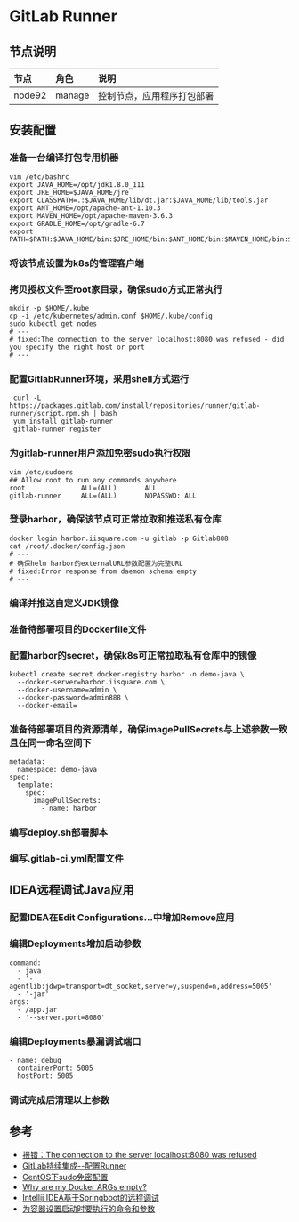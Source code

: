 # GitLab Runner

## 节点说明
| 节点 | 角色 | 说明 |
| :----- | :----- |:----- |
| node92 | manage | 控制节点，应用程序打包部署 |

## 安装配置

### 准备一台编译打包专用机器
```
vim /etc/bashrc
export JAVA_HOME=/opt/jdk1.8.0_111
export JRE_HOME=$JAVA_HOME/jre
export CLASSPATH=.:$JAVA_HOME/lib/dt.jar:$JAVA_HOME/lib/tools.jar
export ANT_HOME=/opt/apache-ant-1.10.3
export MAVEN_HOME=/opt/apache-maven-3.6.3
export GRADLE_HOME=/opt/gradle-6.7
export PATH=$PATH:$JAVA_HOME/bin:$JRE_HOME/bin:$ANT_HOME/bin:$MAVEN_HOME/bin:$GRADLE_HOME/bin
```
### 将该节点设置为k8s的管理客户端
### 拷贝授权文件至root家目录，确保sudo方式正常执行
```
mkdir -p $HOME/.kube
cp -i /etc/kubernetes/admin.conf $HOME/.kube/config
sudo kubectl get nodes
# ---
# fixed:The connection to the server localhost:8080 was refused - did you specify the right host or port
# ---
```
### 配置GitlabRunner环境，采用shell方式运行
```
 curl -L https://packages.gitlab.com/install/repositories/runner/gitlab-runner/script.rpm.sh | bash
 yum install gitlab-runner
 gitlab-runner register
```
### 为gitlab-runner用户添加免密sudo执行权限
```
vim /etc/sudoers
## Allow root to run any commands anywhere 
root              ALL=(ALL)       ALL
gitlab-runner     ALL=(ALL)       NOPASSWD: ALL
```
### 登录harbor，确保该节点可正常拉取和推送私有仓库
```
docker login harbor.iisquare.com -u gitlab -p Gitlab888
cat /root/.docker/config.json
# ---
# 确保helm harbor的externalURL参数配置为完整URL
# fixed:Error response from daemon schema empty
# ---
```
### 编译并推送自定义JDK镜像
### 准备待部署项目的Dockerfile文件
### 配置harbor的secret，确保k8s可正常拉取私有仓库中的镜像
```
kubectl create secret docker-registry harbor -n demo-java \
  --docker-server=harbor.iisquare.com \
  --docker-username=admin \
  --docker-password=admin888 \
  --docker-email=
```
### 准备待部署项目的资源清单，确保imagePullSecrets与上述参数一致且在同一命名空间下
```
metadata:
  namespace: demo-java
spec:
  template:
    spec:
      imagePullSecrets:
        - name: harbor
```
### 编写deploy.sh部署脚本
### 编写.gitlab-ci.yml配置文件

## IDEA远程调试Java应用

### 配置IDEA在Edit Configurations...中增加Remove应用
### 编辑Deployments增加启动参数
```
command:
  - java
  - '-agentlib:jdwp=transport=dt_socket,server=y,suspend=n,address=5005'
  - '-jar'
args:
  - /app.jar
  - '--server.port=8080'
```
### 编辑Deployments暴漏调试端口
```
- name: debug
  containerPort: 5005
  hostPort: 5005
```
### 调试完成后清理以上参数


## 参考
- [报错：The connection to the server localhost:8080 was refused](https://blog.csdn.net/M82_A1/article/details/99671934)
- [GitLab持续集成--配置Runner](https://blog.csdn.net/frankcheng5143/article/details/79838414)
- [CentOS下sudo免密配置](https://www.jianshu.com/p/22effba56f7e)
- [Why are my Docker ARGs empty?](https://benkyriakou.com/posts/docker-args-empty)
- [Intellij IDEA基于Springboot的远程调试](https://blog.csdn.net/wo541075754/article/details/75008617)
- [为容器设置启动时要执行的命令和参数](https://kubernetes.io/zh/docs/tasks/inject-data-application/define-command-argument-container/#notes)
